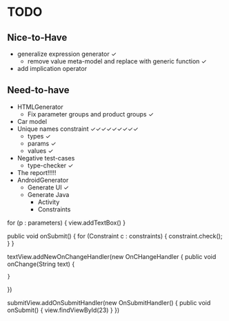 
# TODO

## Nice-to-Have
- generalize expression generator ✓
    - remove value meta-model and replace with generic function ✓
- add implication operator

## Need-to-have
- HTMLGenerator
    - Fix parameter groups and product groups ✓
- Car model
- Unique names constraint ✓✓✓✓✓✓✓✓✓
    - types ✓
    - params ✓
    - values ✓
- Negative test-cases
    - type-checker ✓
- The report!!!!!
- AndroidGenerator
    - Generate UI ✓
    - Generate Java
        - Activity
        - Constraints

for (p : parameters) {
    view.addTextBox()
}

<view>
    <TextBox
        text="boofo"
    />
</view>

public void onSubmit() {
    for (Constraint c : constraints) {
        constraint.check();
    }
}

textView.addNewOnChangeHandler(new OnCHangeHandler {
    public void onChange(String text) {
        
    }
})

submitView.addOnSubmitHandler(new OnSubmitHandler() {
    public void onSubmit() {
        view.findViewById(23)
    }
})